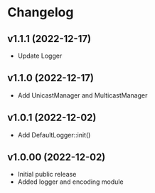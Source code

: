 # Changelog

## v1.1.1 (2022-12-17)
- Update Logger

## v1.1.0 (2022-12-17)
- Add UnicastManager and MulticastManager

## v1.0.1 (2022-12-02)
- Add DefaultLogger::init()

## v1.0.00 (2022-12-02)
- Initial public release  
- Added logger and encoding module
